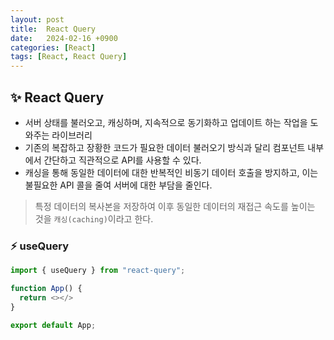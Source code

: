 ```yaml
---
layout: post
title:  React Query
date:   2024-02-16 +0900
categories: [React]
tags: [React, React Query]
---
```



## ✨ React Query

- 서버 상태를 불러오고, 캐싱하며, 지속적으로 동기화하고 업데이트 하는 작업을 도와주는 라이브러리
- 기존의 복잡하고 장황한 코드가 필요한 데이터 불러오기 방식과 달리 컴포넌트 내부에서 간단하고 직관적으로 API를 사용할 수 있다.
- 캐싱을 통해 동일한 데이터에 대한 반복적인 비동기 데이터 호출을 방지하고, 이는 불필요한 API 콜을 줄여 서버에 대한 부담을 줄인다.

> 특정 데이터의 복사본을 저장하여 이후 동일한 데이터의 재접근 속도를 높이는 것을 `캐싱(caching)`이라고 한다.

### ⚡ useQuery

```javascript
import { useQuery } from "react-query";

function App() {
  return <></>
}

export default App;
```